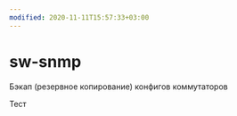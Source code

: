```yaml
---
modified: 2020-11-11T15:57:33+03:00
---
```


# sw-snmp

Бэкап (резервное копирование) конфигов коммутаторов

Тест